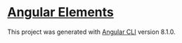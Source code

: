 # [Angular Elements](https://netbasal.com/understanding-the-magic-behind-angular-elements-8e6804f32e9f)

This project was generated with [Angular CLI](https://github.com/angular/angular-cli) version 8.1.0.
